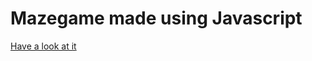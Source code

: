 # Mazegame made using Javascript
<a href="https://nincy11.github.io/Mazegame/">Have a look at it</a>

